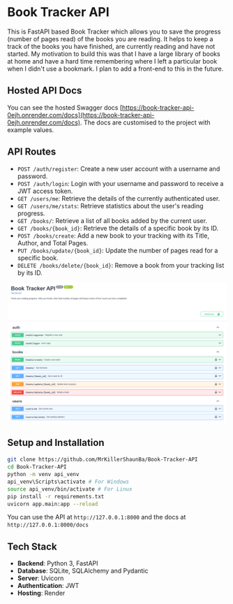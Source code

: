 # Book Tracker API

This is FastAPI based Book Tracker which allows you to save the progress (number of pages read) of the books you are reading. It helps to keep a track of the books you have finished, are currently reading and have not started. My motivation to build this was that I have a large library of books at home and have a hard time remembering where I left a particular book when I didn't use a bookmark. I plan to add a front-end to this in the future.

## Hosted API Docs

You can see the hosted Swagger docs [https://book-tracker-api-0ejh.onrender.com/docs](https://book-tracker-api-0ejh.onrender.com/docs). The docs are customised to the project with example values.

## API Routes
* `POST /auth/register`: Create a new user account with a username and password.
* `POST /auth/login`: Login with your username and password to receive a JWT access token.
* `GET /users/me`: Retrieve the details of the currently authenticated user.
* `GET /users/me/stats`: Retrieve statistics about the user's reading progress.
* `GET /books/`: Retrieve a list of all books added by the current user.
* `GET /books/{book_id}`: Retrieve the details of a specific book by its ID.
* `POST /books/create`: Add a new book to your tracking with its Title, Author, and Total Pages.
* `PUT /books/update/{book_id}`: Update the number of pages read for a specific book.
* `DELETE /books/delete/{book_id}`: Remove a book from your tracking list by its ID.

![ss](/assets/ss.png)

## Setup and Installation

```bash
git clone https://github.com/MrKillerShaunBa/Book-Tracker-API
cd Book-Tracker-API
python -m venv api_venv
api_venv\Scripts\activate # For Windows
source api_venv/bin/activate # For Linux 
pip install -r requirements.txt
uvicorn app.main:app --reload
```
You can use the API at `http://127.0.0.1:8000` and the docs at `http://127.0.0.1:8000/docs`

## Tech Stack

* **Backend**: Python 3, FastAPI
* **Database**: SQLite, SQLAlchemy and Pydantic
* **Server**: Uvicorn
* **Authentication**: JWT
* **Hosting**: Render





